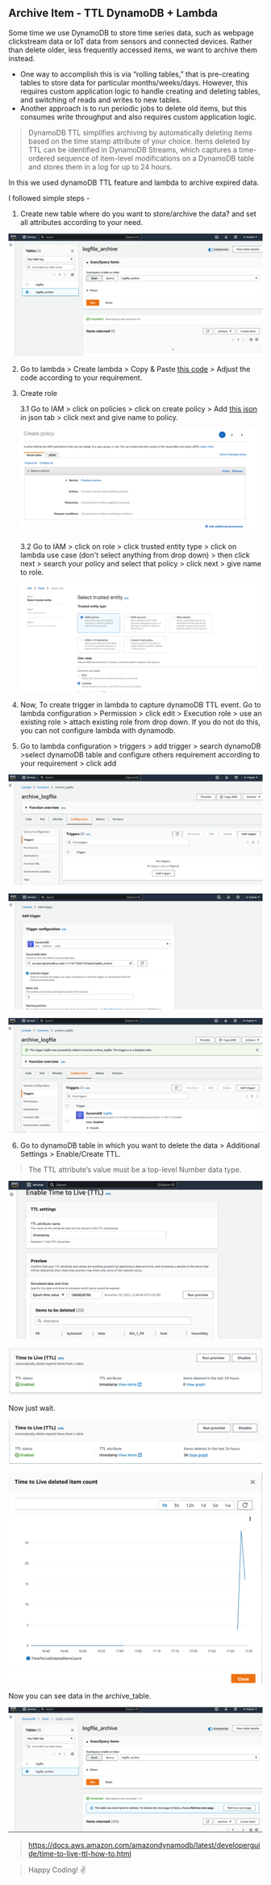 ## Archive Item - TTL DynamoDB + Lambda
Some time we use DynamoDB to store time series data, such as webpage clickstream data or IoT data from sensors and connected devices. Rather than delete older, less frequently accessed items, we want to archive them instead. 

* One way to accomplish this is via “rolling tables,” that is pre-creating tables to store data for particular months/weeks/days. However, this requires custom application logic to handle creating and deleting tables, and switching of reads and writes to new tables. 
* Another approach is to run periodic jobs to delete old items, but this consumes write throughput and also requires custom application logic.

> DynamoDB TTL simplifies archiving by automatically deleting items based on the time stamp attribute of your choice. Items deleted by TTL can be identified in DynamoDB Streams, which captures a time-ordered sequence of item-level modifications on a DynamoDB table and stores them in a log for up to 24 hours.

In this we used dynamoDB TTL feature and lambda to archive expired data. 

I followed simple steps -

1. Create new table where do you want to store/archive the data? and set all attributes according to your need.

![no data](./assets/nodataachive.png)

2. Go to lambda > Create lambda > Copy & Paste [this code](https://github.com/varunajmera0/AWS/tree/main/DynamoDB/ArchiveTTLLambda/archive_logfile.py) > Adjust the code according to your requirement.

3. Create role

    3.1 Go to IAM > click on policies > click on create policy > Add [this json](https://github.com/varunajmera0/AWS/tree/main/DynamoDB/ArchiveTTLLambda/mylambda_policy.json) in json tab > click next and give name to policy.

    ![policy](./assets/policy.png)

    3.2 Go to IAM > click on role > click trusted entity type > click on lambda use case (don't select anything from drop down) > then click next > search your policy and select that policy > click next > give name to role.

    ![policy](./assets/role.png)


4. Now, To create trigger in lambda to capture dynamoDB TTL event.
Go to lambda configuration > Permission > click edit > Execution role > use an existing role > attach existing role from drop down. If you do not do this, you can not configure lambda with dynamodb.

5. Go to lambda configuration > triggers > add trigger > search dynamoDB >select dynamoDB table and configure others requirement according to your requirement > click add

![trigger](./assets/trigger.png)

![trigger wizard](./assets/triggerwizard.png)

![trigger enabled](./assets/aftertrigger.png)

6. Go to dynamoDB table in which you want to delete the data > Additional Settings > Enable/Create TTL.
> The TTL attribute’s value must be a top-level Number data type.

![trigger](./assets/runpreview.png)

![enabled trigger](./assets/ttl.png)

Now just wait.

![ttl item delete](./assets/delttl.png)

![ttl item delete graph](./assets/graph.png)

Now you can see data in the archive_table.

![data in archive table](./assets/archive.png)


> https://docs.aws.amazon.com/amazondynamodb/latest/developerguide/time-to-live-ttl-how-to.html

> Happy Coding! :v: